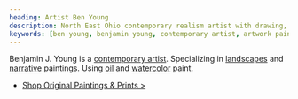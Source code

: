 ```yaml
---
heading: Artist Ben Young
description: North East Ohio contemporary realism artist with drawing, watercolor, pastels, and oil paintings. Specializing in landscapes and narrative artwork.
keywords: [ben young, benjamin young, contemporary artist, artwork paintings, impressionism paintings, realism art]
---
```


Benjamin J. Young is a [contemporary artist](/about). Specializing in [landscapes](/tags/landscape) and [narrative](/tags/narrative) paintings.
Using [oil](/tags/oil) and [watercolor](/tags/watercolor) paint.

* [Shop Original Paintings &amp; Prints &gt;](/shop)